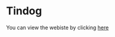 # Tindog
You can view the webiste by clicking [here](#https://surajpnaik36.github.io/Tindog/index.html)
  
